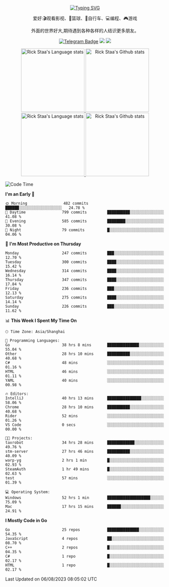 <div align="center"> 

[![Typing SVG](https://readme-typing-svg.herokuapp.com?size=25&duration=2500&color=eeeeee&vCenter=true&width=200&height=40&lines=Hi+there+%F0%9F%91%8B%F0%9F%8F%BB;I'm+DanBai)](https://git.io/typing-svg)

爱好:🎬观看影视、🏀篮球、🚴自行车、💻编程、🎮游戏

外面的世界好大,期待遇到各种各样的人结识更多朋友。

[![Telegram Badge](https://img.shields.io/badge/-Telegram-blue?style=flat&logo=Telegram&logoColor=white)](https://t.me/danbai9420) 
[![](https://img.shields.io/badge/-Blog-brightgreen?style=flat&logo=Blogger&logoColor=white)](https://p00q.cn)
[![](https://img.shields.io/badge/-Email-red?style=flat&logo=Mail.Ru&logoColor=white)](mailto:danbai@88.com)
</div>

<!-- Light Mode -->
<div align="center"> 
<a href="https://github.com/anuraghazra/github-readme-stats#gh-light-mode-only">
<img height=200 src="https://github-readme-stats.vercel.app/api/top-langs/?username=danbai225&layout=compact&langs_count=10&hide_border=1&role=OWNER,COLLABORATOR#gh-light-mode-only" alt="Rick Staa's Language stats" />
</a>
<a href="https://github.com/anuraghazra/github-readme-stats#gh-light-mode-only">
<img height=200 src="https://github-readme-stats.vercel.app/api?username=danbai225&show_icons=true&count_private=true&line_height=28&hide_border=1&include_all_commits=true&card_width=450&role=OWNER,COLLABORATOR&exclude_repo=github-readme-stats#gh-light-mode-only" alt="Rick Staa's Github stats" />
</a>
</div>

<!-- Dark Mode -->
<div align="center"> 
<a href="https://github.com/anuraghazra/github-readme-stats#gh-dark-mode-only">
<img height=200 src="https://github-readme-stats.vercel.app/api/top-langs/?username=danbai225&layout=compact&langs_count=10&hide_border=1&role=OWNER,COLLABORATOR&theme=github_dark#gh-dark-mode-only" alt="Rick Staa's Language stats" />
</a>
<a href="https://github.com/anuraghazra/github-readme-stats#gh-dark-mode-only">
<img height=200 src="https://github-readme-stats.vercel.app/api?username=danbai225&show_icons=true&count_private=true&line_height=28&hide_border=1&include_all_commits=true&card_width=450&role=OWNER,COLLABORATOR&exclude_repo=github-readme-stats&theme=github_dark#gh-dark-mode-only" alt="Rick Staa's Github stats" />
</a>
</div>

<!--START_SECTION:waka-->
![Code Time](http://img.shields.io/badge/Code%20Time-806%20hrs%2014%20mins-blue)

**I'm an Early 🐤** 

```text
🌞 Morning                482 commits         ██████░░░░░░░░░░░░░░░░░░░   24.78 % 
🌆 Daytime                799 commits         ██████████░░░░░░░░░░░░░░░   41.08 % 
🌃 Evening                585 commits         ████████░░░░░░░░░░░░░░░░░   30.08 % 
🌙 Night                  79 commits          █░░░░░░░░░░░░░░░░░░░░░░░░   04.06 % 
```
📅 **I'm Most Productive on Thursday** 

```text
Monday                   247 commits         ███░░░░░░░░░░░░░░░░░░░░░░   12.70 % 
Tuesday                  300 commits         ████░░░░░░░░░░░░░░░░░░░░░   15.42 % 
Wednesday                314 commits         ████░░░░░░░░░░░░░░░░░░░░░   16.14 % 
Thursday                 347 commits         ████░░░░░░░░░░░░░░░░░░░░░   17.84 % 
Friday                   236 commits         ███░░░░░░░░░░░░░░░░░░░░░░   12.13 % 
Saturday                 275 commits         ████░░░░░░░░░░░░░░░░░░░░░   14.14 % 
Sunday                   226 commits         ███░░░░░░░░░░░░░░░░░░░░░░   11.62 % 
```


📊 **This Week I Spent My Time On** 

```text
🕑︎ Time Zone: Asia/Shanghai

💬 Programming Languages: 
Go                       38 hrs 8 mins       ██████████████░░░░░░░░░░░   55.04 % 
Other                    28 hrs 10 mins      ██████████░░░░░░░░░░░░░░░   40.68 % 
C#                       48 mins             ░░░░░░░░░░░░░░░░░░░░░░░░░   01.16 % 
HTML                     46 mins             ░░░░░░░░░░░░░░░░░░░░░░░░░   01.11 % 
YAML                     40 mins             ░░░░░░░░░░░░░░░░░░░░░░░░░   00.98 % 

🔥 Editors: 
IntelliJ                 40 hrs 13 mins      ███████████████░░░░░░░░░░   58.06 % 
Chrome                   28 hrs 10 mins      ██████████░░░░░░░░░░░░░░░   40.68 % 
Rider                    52 mins             ░░░░░░░░░░░░░░░░░░░░░░░░░   01.26 % 
VS Code                  0 secs              ░░░░░░░░░░░░░░░░░░░░░░░░░   00.00 % 

🐱‍💻 Projects: 
taxrobot                 34 hrs 28 mins      ████████████░░░░░░░░░░░░░   49.76 % 
stm-server               27 hrs 46 mins      ██████████░░░░░░░░░░░░░░░   40.09 % 
warp-yg                  2 hrs 1 min         █░░░░░░░░░░░░░░░░░░░░░░░░   02.93 % 
SteamAuth                1 hr 49 mins        █░░░░░░░░░░░░░░░░░░░░░░░░   02.63 % 
test                     57 mins             ░░░░░░░░░░░░░░░░░░░░░░░░░   01.39 % 

💻 Operating System: 
Windows                  52 hrs 1 min        ███████████████████░░░░░░   75.09 % 
Mac                      17 hrs 15 mins      ██████░░░░░░░░░░░░░░░░░░░   24.91 % 
```

**I Mostly Code in Go** 

```text
Go                       25 repos            ██████████████░░░░░░░░░░░   54.35 % 
JavaScript               4 repos             ██░░░░░░░░░░░░░░░░░░░░░░░   08.70 % 
C++                      2 repos             █░░░░░░░░░░░░░░░░░░░░░░░░   04.35 % 
C#                       1 repo              █░░░░░░░░░░░░░░░░░░░░░░░░   02.17 % 
HTML                     1 repo              █░░░░░░░░░░░░░░░░░░░░░░░░   02.17 % 
```




 Last Updated on 06/08/2023 08:05:02 UTC
<!--END_SECTION:waka-->
